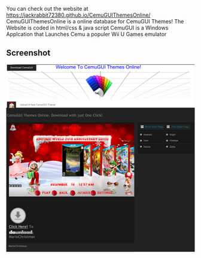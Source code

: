 
You can check out the website at https://jackrabbit72380.github.io/CemuGUIThemesOnline/
CemuGUIThemesOnline is a online database for CemuGUI Themes!
The Website is coded in html/css & java script
CemuGUI is a Windows Applcation that Launches Cemu a populer Wii U Games emulator

## Screenshot
![screenshot](https://github.com/jackrabbit72380/CemuGUIThemesOnline/blob/master/Screenshot.png)

